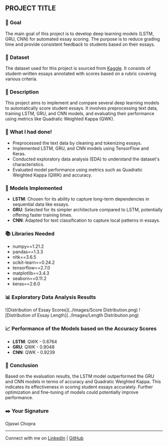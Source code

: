 ## **PROJECT TITLE**

### 🎯 **Goal**

The main goal of this project is to develop deep learning models (LSTM, GRU, CNN) for automated essay scoring. The purpose is to reduce grading time and provide consistent feedback to students based on their essays.

### 🧵 **Dataset**

The dataset used for this project is sourced from [Kaggle](https://www.kaggle.com/competitions/learning-agency-lab-automated-essay-scoring-2/code). It consists of student-written essays annotated with scores based on a rubric covering various criteria.

### 🧾 **Description**

This project aims to implement and compare several deep learning models to automatically score student essays. It involves preprocessing text data, training LSTM, GRU, and CNN models, and evaluating their performance using metrics like Quadratic Weighted Kappa (QWK).

### 🧮 **What I had done!**

- Preprocessed the text data by cleaning and tokenizing essays.
- Implemented LSTM, GRU, and CNN models using TensorFlow and Keras.
- Conducted exploratory data analysis (EDA) to understand the dataset's characteristics.
- Evaluated model performance using metrics such as Quadratic Weighted Kappa (QWK) and accuracy.

### 🚀 **Models Implemented**

- **LSTM**: Chosen for its ability to capture long-term dependencies in sequential data like essays.
- **GRU**: Selected for its simpler architecture compared to LSTM, potentially offering faster training times.
- **CNN**: Adapted for text classification to capture local patterns in essays.

### 📚 **Libraries Needed**

- numpy==1.21.2
- pandas==1.3.3
- nltk==3.6.5
- scikit-learn==0.24.2
- tensorflow==2.7.0
- matplotlib==3.4.3
- seaborn==0.11.2
- keras==2.6.0

### 📊 **Exploratory Data Analysis Results**

![Distribution of Essay Scores](../Images/Score Distribution.png)
![Distribution of Essay Length](../Images/Length Distribution.png)

### 📈 **Performance of the Models based on the Accuracy Scores**

- **LSTM**: QWK - 0.6764
- **GRU**: QWK - 0.9048
- **CNN**: QWK - 0.9239


### 📢 **Conclusion**

Based on the evaluation results, the LSTM model outperformed the GRU and CNN models in terms of accuracy and Quadratic Weighted Kappa. This indicates its effectiveness in scoring student essays accurately. Further optimization and fine-tuning of models could potentially improve performance.

### ✒️ **Your Signature**

Ojaswi Chopra

---

Connect with me on [LinkedIn](https://www.linkedin.com/ojaswichopra) | [GitHub](https://github.com/ojaswichopra)